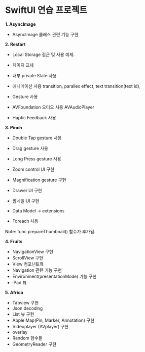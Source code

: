 # SwiftUI 연습 프로젝트

<b>1. AsyncImage</b> 
  - AsyncImage 클래스 관련 기능 구현

<b>2. Restart</b>
  - Local Storage 접근 및 사용 예제.
  - 페이지 교체
  - 내부 private State 사용
  - 애니메이션 사용
    transition,
    parallex effect,
    text transition(text id),
  - Gesture 사용

  - AVFoundation 오디오 사용
    AVAudioPlayer
    
  - Haptic Feedback 사용
  
<b>3. Pinch</b>
  - Double Tap gesture 사용
  - Drag gesture 사용
  - Long Press gesture 사용
  - Zoom control UI 구현
  - Magnification gesture 구현
  - Drawer UI 구현
  - 썸네일 UI 구현

  - Data Model -> extensions
  - Foreach 사용
  
  Note: func prepareThumbnail() 함수가 추가됨.
  
 <b>4. Fruits</b>
  - NavigationView 구현
  - ScrollView 구현
  - View 컴포넌트화
  - Navigation 관련 기능 구현
  - Environment(presentationMode) 기능 구현
  - iPad 뷰

 <b>5. Africa</b>
  - Tabview 구현
  - Json decoding
  - List 뷰 구현
  - Apple Map(Pin, Marker, Annotation) 구현
  - Videoplayer (AVplayer) 구현
  - overlay
  - Random 함수들
  - GeometryReader 구현 

